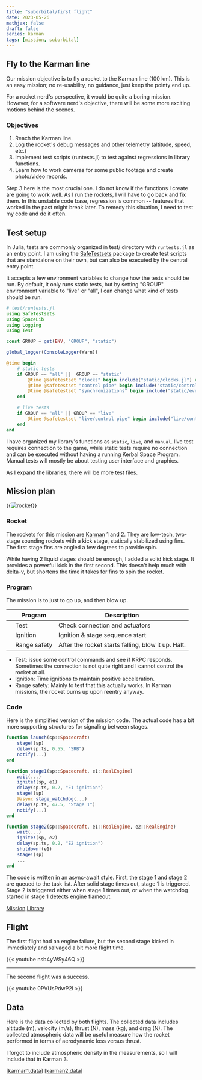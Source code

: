 ```yaml
---
title: "suborbital/first flight"
date: 2023-05-26
mathjax: false
draft: false
series: karman
tags: [mission, suborbital]
---
```


## Fly to the Karman line

Our mission objective is to fly a rocket to the Karman line (100 km). This is an easy mission; no re-usability, no guidance, just keep the pointy end up.

For a rocket nerd's perspective, it would be quite a boring mission. However, for a software nerd's objective, there will be some more exciting motions behind the scenes.

### Objectives

1. Reach the Karman line.
1. Log the rocket's debug messages and other telemetry (altitude, speed, etc.)
1. Implement test scripts (runtests.jl) to test against regressions in library functions.
1. Learn how to work cameras for some public footage and create photo/video records.

Step 3 here is the most crucial one. I do not know if the functions I create are going to work well. As I run the rockets, I will have to go back and fix them. In this unstable code base, regression is common -- features that worked in the past might break later. To remedy this situation, I need to test my code and do it often.

## Test setup

In Julia, tests are commonly organized in test/ directory with `runtests.jl` as an entry point. I am using the [SafeTestsets](https://juliapackages.com/p/safetestsets) package to create test scripts that are standalone on their own, but can also be executed by the central entry point.

It accepts a few environment variables to change how the tests should be run. By default, it only runs static tests, but by setting "GROUP" environment variable to "live" or "all", I can change what kind of tests should be run.

```jl
# test/runtests.jl
using SafeTestsets
using SpaceLib
using Logging
using Test

const GROUP = get(ENV, "GROUP", "static")

global_logger(ConsoleLogger(Warn))

@time begin
    # static tests
    if GROUP == "all" ||  GROUP == "static"
        @time @safetestset "clocks" begin include("static/clocks.jl") end
        @time @safetestset "control pipe" begin include("static/controlpipe.jl") end
        @time @safetestset "synchronizations" begin include("static/events.jl") end
    end

    # live tests
    if GROUP == "all" || GROUP == "live"
        @time @safetestset "live/control pipe" begin include("live/controlpipe.jl") end
    end
end
```

I have organized my library's functions as `static`, `live`, and `manual`. live test requires connection to the game, while static tests require no connection and can be executed without having a running Kerbal Space Program. Manual tests will mostly be about testing user interface and graphics.

As I expand the libraries, there will be more test files.

## Mission plan

{{<image src="/craftfiles/Karman 2.png"
    alt="rocket" maxw="7em" class="right-text">}}

### Rocket

The rockets for this mission are [Karman](/craft/karman) 1 and 2. They are low-tech, two-stage sounding rockets with a kick stage, statically stabilized using fins. The first stage fins are angled a few degrees to provide spin.

While having 2 liquid stages should be enough, I added a solid kick stage. It provides a powerful kick in the first second. This doesn't help much with delta-v, but shortens the time it takes for fins to spin the rocket.

### Program

The mission is to just to go up, and then blow up.

|     | Program      | Description                                        |
| --- | ------------ | -------------------------------------------------- |
|     | Test         | Check connection and actuators                     |
|     | Ignition     | Ignition & stage sequence start                    |
|     | Range safety | After the rocket starts falling, blow it up. Halt. |

- Test: issue some control commands and see if KRPC responds. Sometimes the connection is not quite right and I cannot control the rocket at all.
- Ignition: Time ignitions to maintain positive acceleration.
- Range safety: Mainly to test that this actually works. In Karman missions, the rocket burns up upon reentry anyway.

### Code

Here is the simplified version of the mission code. The actual code has a bit more supporting structures for signaling between stages.

```jl
function launch(sp::Spacecraft)
    stage!(sp)
    delay(sp.ts, 0.55, "SRB")
    notify(...)
end

function stage1(sp::Spacecraft, e1::RealEngine)
    wait(...)
    ignite!(sp, e1)
    delay(sp.ts, 0.2, "E1 ignition")
    stage!(sp)
    @async stage_watchdog(...)
    delay(sp.ts, 47.5, "Stage 1")
    notify(...)
end

function stage2(sp::Spacecraft, e1::RealEngine, e2::RealEngine)
    wait(...)
    ignite!(sp, e2)
    delay(sp.ts, 0.2, "E2 ignition")
    shutdown!(e1)
    stage!(sp)
    ...
end
```

The code is written in an async-await style. First, the stage 1 and stage 2 are queued to the task list. After solid stage times out, stage 1 is triggered. Stage 2 is triggered either when stage 1 times out, or when the watchdog started in stage 1 detects engine flameout.

[Mission](https://github.com/RhahiSpace/MissionLib.jl/tree/main/Karman2) [Library](https://github.com/RhahiSpace/SpaceLib.jl/tree/karman2)

## Flight

The first flight had an engine failure, but the second stage kicked in immediately and salvaged a bit more flight time.

{{< youtube nsb4yWSy46Q >}}

---

The second flight was a success.

{{< youtube 0PVUsPdwP2I >}}

## Data

Here is the data collected by both flights. The collected data includes altitude (m), velocity (m/s), thrust (N), mass (kg), and drag (N). The collected atmospheric data will be useful measure how the rocket performed in terms of aerodynamic loss versus thrust.

I forgot to include atmospheric density in the measurements, so I will include that in Karman 3.

[[karman1.data]](/data/karman1.data)
[[karman2.data]](/data/karman2.data)
